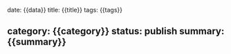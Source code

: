 date: {{data}}
title: {{title}}
tags: {{tags}}

category: {{category}}
status: publish
summary: {{summary}}
---